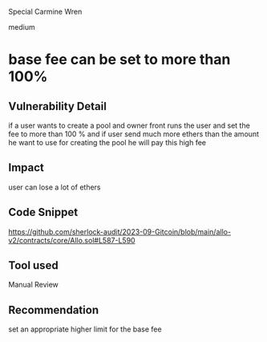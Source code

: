Special Carmine Wren

medium

# base fee can be set to more than 100%

## Vulnerability Detail

if a user wants to create a pool and owner front runs the user and set the fee to more than 100 % and if user send much more ethers than the amount he want to use for creating the pool he will pay this high fee

## Impact

user can lose a lot of ethers

## Code Snippet

https://github.com/sherlock-audit/2023-09-Gitcoin/blob/main/allo-v2/contracts/core/Allo.sol#L587-L590

## Tool used

Manual Review

## Recommendation

set an appropriate higher limit for the base fee